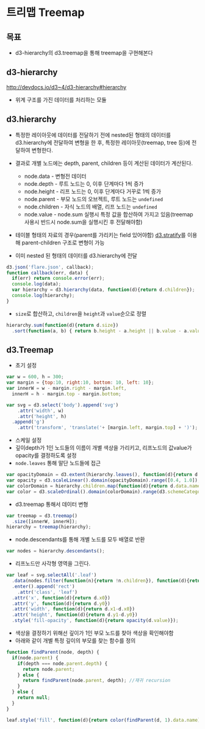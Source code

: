 트리맵 Treemap
===

목표
---
- d3-hierarchy의 d3.treemap을 통해 treemap을 구현해본다


d3-hierarchy
---
http://devdocs.io/d3~4/d3-hierarchy#hierarchy
- 위계 구조를 가진 데이터를 처리하는 모듈

## d3.hierarchy
- 특정한 레이아웃에 데이터를 전달하기 전에 nested된 형태의 데이터를 d3.hierarchy에 전달하여 변형을 한 후, 특정한 레이아웃(treemap, tree 등)에 전달하여 변형한다.
- 결과로 개별 노드에는  depth, parent, children 등이 계산된 데이터가 계산된다.
  - node.data - 변형전 데이터
  - node.depth - 루트 노드는 0, 이후 단계마다 1씩 증가
  - node.height - 리프 노드는 0, 이후 단계마다 거꾸로 1씩 증가
  - node.parent - 부모 노드의 오브젝트, 루트 노드는 `undefined`
  - node.children - 자식 노드의 배열, 리프 노드는 `undefined`
  - node.value - node.sum 실행시 특정 값을 합산하여 가지고 있음(treemap 사용시 반드시 node.sum을 실행시킨 후 전달해야함)

- 테이블 형태의 자료의 경우(parent를 가리키는 field 있어야함) [d3.stratify](http://devdocs.io/d3~4/d3-hierarchy#stratify)를 이용해 parent-children 구조로 변형이 가능

- 이미 nested 된 형태의 데이터를 d3.hierarchy에 전달
```javascript
d3.json('flare.json', callback);
function callback(err, data) {
  if(err) return console.error(err);
  console.log(data);
  var hierarchy = d3.hierarchy(data, function(d){return d.children});
  console.log(hierarchy);
}
```

- `size`로 합산하고, `children`을 `height`과 `value`순으로 정렬
```javascript
hierarchy.sum(function(d){return d.size})
  .sort(function(a, b) { return b.height - a.height || b.value - a.value; }) // expr1 || expr2 일때 expr1이 falsy value면 다음 값을 뱉어냄
```


d3.Treemap
---

- 초기 설정
```javascript
var w = 600, h = 300;
var margin = {top:10, right:10, bottom: 10, left: 10};
var innerW = w - margin.right - margin.left,
  innerH = h - margin.top - margin.bottom;

var svg = d3.select('body').append('svg')
    .attr('width', w)
    .attr('height', h)
  .append('g')
    .attr('transform', 'translate('+ [margin.left, margin.top] + ')');

```

- 스케일 설정
 - 깊이depth가 1인 노드들의 이름이 개별 색상을 가리키고, 리프노드의 값value가 opacity를 결정하도록 설정
 - `node.leaves` 통해 말단 노드들에 접근  

```javascript
var opacityDomain = d3.extent(hierarchy.leaves(), function(d){return d.value;});
var opacity = d3.scaleLinear().domain(opacityDomain).range([0.4, 1.0]);
var colorDomain = hierarchy.children.map(function(d){return d.data.name});
var color = d3.scaleOrdinal().domain(colorDomain).range(d3.schemeCategory10);
```

- d3.treemap 통해서 데이터 변형

```javascript
var treemap = d3.treemap()
  .size([innerW, innerH]);
hierarchy = treemap(hierarchy);
```

- node.descendants를 통해 개별 노드를 모두 배열로 반환

```javascript
var nodes = hierarchy.descendants();
```


- 리프노드만 사각형 영역을 그린다.

```javascript
var leaf = svg.selectAll('.leaf')
  .data(nodes.filter(function(n){return !n.children}), function(d){return d.data.name})
  .enter().append('rect')
    .attr('class', 'leaf')
  .attr('x', function(d){return d.x0})
  .attr('y', function(d){return d.y0})
  .attr('width', function(d){return d.x1-d.x0})
  .attr('height', function(d){return d.y1-d.y0})
  .style('fill-opacity', function(d){return opacity(d.value)});
```


- 색상을 결정하기 위해선 깊이가 1인 부모 노드를 찾아 색상을 확인해야함
 - 아래와 같이 개별 특정 깊이의 부모를 찾는 함수를 정의

```javascript
function findParent(node, depth) {
  if(node.parent) {
    if(depth === node.parent.depth) {
      return node.parent;
    } else {
      return findParent(node.parent, depth); //재귀 recursion
    }
  } else {
    return null;
  }
}
```

```javascript
leaf.style('fill', function(d){return color(findParent(d, 1).data.name)});
```

